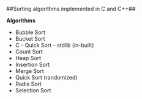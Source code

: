 ##Sorting algorithms implemented in C and C++##

**Algorithms**
*	Bubble Sort
*	Bucket Sort
*	C - Quick Sort - stdlib (in-built)
*	Count Sort
*	Heap Sort
*	Insertion Sort
*	Merge Sort
*	Quick Sort (randomized)
*	Radix Sort
*	Selection Sort
